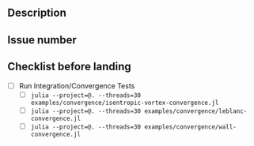 ## Description

## Issue number

## Checklist before landing
- [ ] Run Integration/Convergence Tests
    - [ ] `julia --project=@. --threads=30 examples/convergence/isentropic-vortex-convergence.jl`
    - [ ] `julia --project=@. --threads=30 examples/convergence/leblanc-convergence.jl`
    - [ ] `julia --project=@. --threads=30 examples/convergence/wall-convergence.jl`
